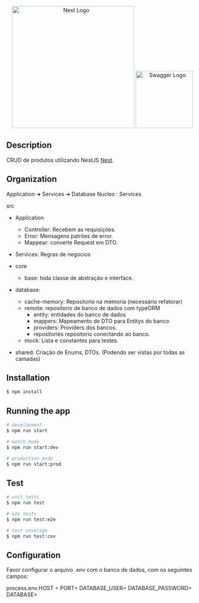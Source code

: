 <p align="center">
  <a href="http://nestjs.com/" target="blank"><img src="https://nestjs.com/img/logo_text.svg" width="320" alt="Nest Logo" /></a>
  <a href="https://swagger.io/tools/swagger-ui/" target="blank"><img src="https://sequelize.org/v6/manual/asset/logo.png" width="150" alt="Swagger Logo" /></a>
</p>

## Description

CRUD de produtos utilizando NestJS [Nest](https://github.com/nestjs/nest).

## Organization 

Application ➔ Services ➔ Database
Nucleo : Services

src
  - Application
      - Controller: Recebem as requisições.
      - Error: Mensagens patrões de error.
      - Mappear: converte Request em DTO.
  - Services: Regras de negocios
  - core
      - base: toda classe de abstração e interface.
  - database:
      - cache-memory: Repositorio na memoria (necessário refatorar)
      - remote: repositorio de banco de dados com typeORM
          - entity: entidades do banco de dados
          - mappers: Mapeamento de DTO para Entitys do banco
          - providers: Providers dos bancos.
          - repositories repositorio conectando ao banco.
      - mock: Lista e constantes para testes.
  
  - shared: Criação de Enums, DTOs. (Podendo ser vistas por todas as camadas)


## Installation

```bash
$ npm install
```

## Running the app

```bash
# development
$ npm run start

# watch mode
$ npm run start:dev

# production mode
$ npm run start:prod
```

## Test

```bash
# unit tests
$ npm run test

# e2e tests
$ npm run test:e2e

# test coverage
$ npm run test:cov
```

## Configuration

Favor configurar o arquivo .env com o banco de dados, com os seguintes campos:

process.env.HOST =
PORT=
DATABASE_USER=
DATABASE_PASSWORD=
DATABASE=
